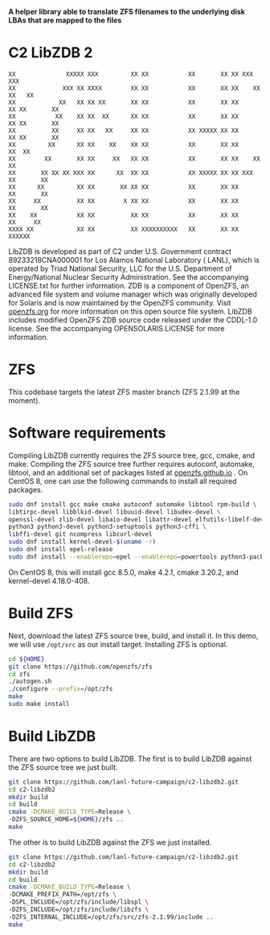 **A helper library able to translate ZFS filenames to the underlying disk LBAs that are mapped to the files**

C2 LibZDB 2
================

```
XX              XXXXX XXX         XX XX           XX       XX XX XXX         XXX
XX             XXX XX XXXX        XX XX           XX       XX XX    XX     XX   XX
XX            XX   XX XX XX       XX XX           XX       XX XX      XX XX       XX
XX           XX    XX XX  XX      XX XX           XX       XX XX      XX XX       XX
XX          XX     XX XX   XX     XX XX           XX XXXXX XX XX      XX XX       XX
XX         XX      XX XX    XX    XX XX           XX       XX XX     XX  XX
XX        XX       XX XX     XX   XX XX           XX       XX XX    XX   XX
XX       XX XX XX XXX XX      XX  XX XX           XX XXXXX XX XX XXX     XX       XX
XX      XX         XX XX       XX XX XX           XX       XX XX         XX       XX
XX     XX          XX XX        X XX XX           XX       XX XX         XX       XX
XX    XX           XX XX          XX XX           XX       XX XX          XX     XX
XXXX XX            XX XX          XX XXXXXXXXXX   XX       XX XX            XXXXXX
```

LibZDB is developed as part of C2 under U.S. Government contract 89233218CNA000001 for Los Alamos National Laboratory (
LANL), which is operated by Triad National Security, LLC for the U.S. Department of Energy/National Nuclear Security
Administration. See the accompanying LICENSE.txt for further information. ZDB is a component of OpenZFS, an advanced
file system and volume manager which was originally developed for Solaris and is now maintained by the OpenZFS
community. Visit [openzfs.org](https://openzfs.org/) for more information on this open source file system. LibZDB
includes modified OpenZFS ZDB source code released under the CDDL-1.0 license. See the accompanying OPENSOLARIS.LICENSE
for more information.

# ZFS

This codebase targets the latest ZFS master branch (ZFS 2.1.99 at the moment).

# Software requirements

Compiling LibZDB currently requires the ZFS source tree, gcc, cmake, and make. Compiling the ZFS source tree further
requires autoconf, automake, libtool, and an additional set of packages listed
at [openzfs.github.io](https://openzfs.github.io/openzfs-docs/Developer%20Resources/Building%20ZFS.html)
. On CentOS 8, one can use the following commands to install all required packages.

```bash
sudo dnf install gcc make cmake autoconf automake libtool rpm-build \
libtirpc-devel libblkid-devel libuuid-devel libudev-devel \
openssl-devel zlib-devel libaio-devel libattr-devel elfutils-libelf-devel \
python3 python3-devel python3-setuptools python3-cffi \
libffi-devel git ncompress libcurl-devel
sudo dnf install kernel-devel-$(uname -r)
sudo dnf install epel-release
sudo dnf install --enablerepo=epel --enablerepo=powertools python3-packaging dkms
```

On CentOS 8, this will install gcc 8.5.0, make 4.2.1, cmake 3.20.2, and kernel-devel 4.18.0-408.

# Build ZFS

Next, download the latest ZFS source tree, build, and install it.
In this demo, we will use `/opt/src` as our install target. Installing ZFS is optional.

```bash
cd ${HOME}
git clone https://github.com/openzfs/zfs
cd zfs
./autogen.sh
./configure --prefix=/opt/zfs
make
sudo make install
```

# Build LibZDB

There are two options to build LibZDB. The first is to build LibZDB against the ZFS source tree we just built.

```bash
git clone https://github.com/lanl-future-campaign/c2-libzdb2.git
cd c2-libzdb2
mkdir build
cd build
cmake -DCMAKE_BUILD_TYPE=Release \
-DZFS_SOURCE_HOME=${HOME}/zfs ..
make
```

The other is to build LibZDB against the ZFS we just installed.

```bash
git clone https://github.com/lanl-future-campaign/c2-libzdb2.git
cd c2-libzdb2
mkdir build
cd build
cmake -DCMAKE_BUILD_TYPE=Release \
-DCMAKE_PREFIX_PATH=/opt/zfs \
-DSPL_INCLUDE=/opt/zfs/include/libspl \
-DZFS_INCLUDE=/opt/zfs/include/libzfs \
-DZFS_INTERNAL_INCLUDE=/opt/zfs/src/zfs-2.1.99/include ..
make
```
